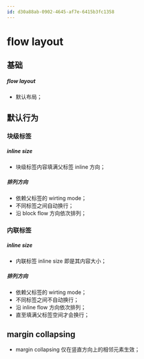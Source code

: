 ```yaml
---
id: d30a88ab-0902-4645-af7e-6415b3fc1358
---
```


# flow layout

## 基础

##### flow layout

- 默认布局；

## 默认行为

### 块级标签

##### inline size

- 块级标签内容填满父标签 inline 方向；

##### 排列方向

- 依赖父标签的 wirting mode；
- 不同标签之间自动换行；
- 沿 block flow 方向依次排列；

### 内联标签

##### inline size

- 内联标签 inline size 即是其内容大小；

##### 排列方向

- 依赖父标签的 wirting mode；
- 不同标签之间不自动换行；
- 沿 inline flow 方向依次排列；
- 直至填满父标签空间才会换行；

## margin collapsing

- margin collapsing 仅在竖直方向上的相邻元素生效；
